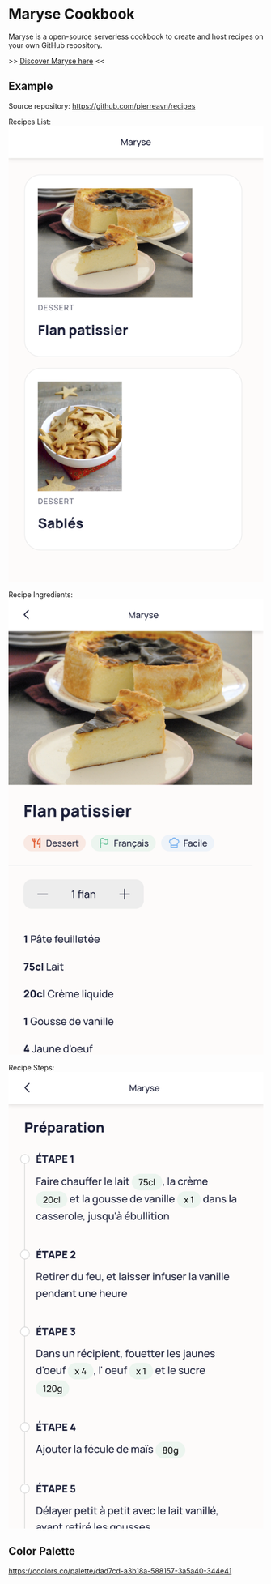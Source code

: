 # Maryse Cookbook

Maryse is a open-source serverless cookbook to create and host recipes on your own GitHub repository.  
  
\>\> [Discover Maryse here](https://maryse.me) <<

## Example

Source repository: https://github.com/pierreavn/recipes  
  
Recipes List:  
![Listing](docs/images/maryse1.png)
  
Recipe Ingredients:  
![Recipe Ingredients](docs/images/maryse2.png)
  
Recipe Steps:  
![Recipe Steps](docs/images/maryse3.png)

## Color Palette
https://coolors.co/palette/dad7cd-a3b18a-588157-3a5a40-344e41
